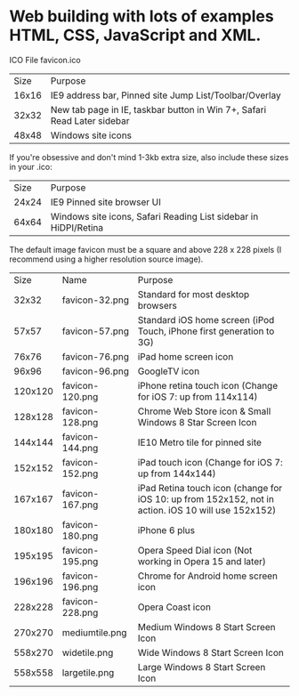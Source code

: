 <h1>Web building with lots of examples HTML, CSS, JavaScript and XML.</h1>

<p>ICO File favicon.ico</p>
<table>
  <tr>
    <td>Size</td><td>Purpose</td>
  </tr>
  <tr>
    <td>16x16</td><td>IE9 address bar, Pinned site Jump List/Toolbar/Overlay</td>
  </tr>
  <tr>
    <td>32x32</td><td>New tab page in IE, taskbar button in Win 7+, Safari Read Later sidebar</td>
  </tr>
  <tr>
    <td>48x48</td><td>Windows site icons</td>
  </tr>
</table>

<p>If you're obsessive and don't mind 1-3kb extra size, also include these sizes in your .ico:</p>
<table>
  <tr>
    <td>Size</td><td>Purpose</td>
  </tr>
  <tr>
    <td>24x24</td><td>IE9 Pinned site browser UI</td>
  </tr>
  <tr>
    <td>64x64</td><td>Windows site icons, Safari Reading List sidebar in HiDPI/Retina</td>
  </tr>
</table>

<p>The default image favicon must be a square and above 228 x 228 pixels (I recommend using a higher resolution source image).</p>
<table>
  <tr>
    <td>Size</td><td>Name</td><td>Purpose</td>
  </tr>
  <tr>
    <td>32x32</td><td>favicon-32.png</td><td>Standard for most desktop browsers</td>
  </tr>
  <tr>
    <td>57x57</td><td>favicon-57.png</td><td>Standard iOS home screen (iPod Touch, iPhone first generation to 3G)</td>
  </tr>
  <tr>
    <td>76x76</td><td>favicon-76.png</td><td>iPad home screen icon</td>
  </tr>
  <tr>
    <td>96x96</td><td>favicon-96.png</td><td>GoogleTV icon</td>
  </tr>
  <tr>
    <td>120x120</td><td>favicon-120.png</td><td>iPhone retina touch icon (Change for iOS 7: up from 114x114)</td>
  </tr>
  <tr>
    <td>128x128</td><td>favicon-128.png</td><td>Chrome Web Store icon & Small Windows 8 Star Screen Icon</td>
  </tr>
  <tr>
    <td>144x144</td><td>favicon-144.png</td><td>IE10 Metro tile for pinned site</td>
  </tr>
  <tr>
    <td>152x152</td><td>favicon-152.png</td><td>iPad touch icon (Change for iOS 7: up from 144x144)</td>
  </tr>
  <tr>
    <td>167x167</td><td>favicon-167.png</td><td>iPad Retina touch icon (change for iOS 10: up from 152x152, not in action. iOS 10 will use 152x152)</td>
  </tr>
  <tr>
    <td>180x180</td><td>favicon-180.png</td><td>iPhone 6 plus</td>
  </tr>
  <tr>
    <td>195x195</td><td>favicon-195.png</td><td>Opera Speed Dial icon (Not working in Opera 15 and later)</td>
  </tr>
  <tr>
    <td>196x196</td><td>favicon-196.png</td><td>Chrome for Android home screen icon</td>
  </tr>
  <tr>
    <td>228x228</td><td>favicon-228.png</td><td>Opera Coast icon</td>
  </tr>
  <tr>
    <td>270x270</td><td>mediumtile.png</td><td>Medium Windows 8 Start Screen Icon</td>
  </tr>
  <tr>
    <td>558x270</td><td>widetile.png</td><td>Wide Windows 8 Start Screen Icon</td>
  </tr>
  <tr>
    <td>558x558</td><td>largetile.png</td><td>Large Windows 8 Start Screen Icon</td>
  </tr>
</table>
